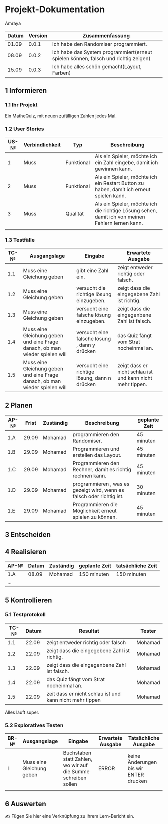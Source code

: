 # Projekt-Dokumentation

Amraya

| Datum | Version | Zusammenfassung                                              |
| ----- | ------- | ------------------------------------------------------------ |
| 01.09 | 0.0.1   | Ich habe den Randomiser programmiert.                        |
| 08.09 | 0.0.2   | Ich habe das System programmiert(erneut spielen können, falsch und richtig zeigen)|
| 15.09 | 0.0.3   | Ich habe alles schön gemacht(Layout, Farben)       |

## 1 Informieren

### 1.1 Ihr Projekt

Ein MatheQuiz, mit neuen zufälligen Zahlen jedes Mal.

### 1.2 User Stories

| US-№ | Verbindlichkeit | Typ  | Beschreibung                       |
| ---- | --------------- | ---- | ---------------------------------- |
| 1 | Muss      |Funktional| Als ein Spieler, möchte ich ein Zahl eingebe, damit ich gewinnen kann.|
|2  | Muss      |Funktional|Als ein Spieler, möchte ich ein Restart Button zu haben, damit ich erneut spielen kann. |
|3  |Muss     |Qualität| Als ein Spieler, möchte ich die richtige Lösung sehen, damit ich von meinen Fehlern lernen kann.| 
|   |            |           |      |                                    |

### 1.3 Testfälle

| TC-№ | Ausgangslage | Eingabe | Erwartete Ausgabe |
| ---- | ------------ | ------- | ----------------- |
| 1.1  | Muss eine Gleichung geben | gibt eine Zahl ein.| zeigt entweder richtig oder falsch. |
| 1.2  | Muss eine Gleichung geben | versucht die richtige lösung einzugeben.| zeigt dass die eingegebene Zahl ist richtig. |
| 1.3  |  Muss eine Gleichung geben  | versucht eine falsche lösung einzugeben.|zeigt dass die eingegenbene Zahl ist falsch. |
| 1.4  | Muss eine Gleichung geben und eine Frage danach, ob man wieder spielen will  | versucht eine falsche lösung , dann y drücken | das Quiz fängt vom Strat nocheinmal an.|
| 1.5 | Muss eine Gleichung geben und eine Frage danach, ob man wieder spielen will | versucht eine richtige lösung, dann n drücken | zeigt dass er nicht schlau ist und kann nicht mehr tippen.|


## 2 Planen

| AP-№ | Frist | Zuständig | Beschreibung | geplante Zeit |
| ---- | ----- | --------- | ------------ | ------------- |
| 1.A  | 29.09 |Mohamad| programmieren den Randomiser. | 45 minuten  |
| 1.B | 29.09 | Mohamad | Programmieren und erstellen das Layout.    | 45 minuten  |
| 1.C | 29.09 |Mohamad  | Programmieren den Rechner, damit es richtig rechnen kann.| 45 minuten  |
| 1.D | 29.09 | Mohamad | programmieren , was es gezeigt wird, wenn es falsch oder richtig ist. | 30 minuten |      
| 1.E|  29.09 | Mohamad |Programmieren die Möglichkeit erneut spielen zu können. | 45 minuten |


## 3 Entscheiden

## 4 Realisieren

| AP-№ | Datum | Zuständig | geplante Zeit | tatsächliche Zeit |
| ---- | ----- | --------- | ------------- | ----------------- |
| 1.A  | 08.09  |Mohamad  | 150 minuten   |  150 minuten       |
| ...  |       |           |               |                   |

## 5 Kontrollieren

### 5.1 Testprotokoll

| TC-№ | Datum | Resultat | Tester |
| ---- | ----- | -------- | ------ |
| 1.1  | 22.09    |  zeigt entweder richtig oder falsch          |Mohamad         |
| 1.2   |  22.09   |  zeigt dass die eingegebene Zahl ist richtig.       |Mohamad 
| 1.3  |  22.09   |      zeigt dass die eingegenbene Zahl ist falsch.     |     Mohamad      |
| 1.4  |  22.09   | das Quiz fängt vom Strat nocheinmal an.      |              Mohamad  |
| 1.5  |  22.09   |  zeit dass er nicht schlau ist und kann nicht mehr tippen        |           Mohamad  |

Alles läuft super.

### 5.2 Exploratives Testen

| BR-№ | Ausgangslage | Eingabe | Erwartete Ausgabe | Tatsächliche Ausgabe |
| ---- | ------------ | ------- | ----------------- | -------------------- |
| I    | Muss eine Gleichung geben| Buchstaben statt Zahlen, wo wir auf die Summe schreiben sollen | ERROR |  keine Änderungen bis wir ENTER drucken |
|   |              |         |                   |                      |

## 6 Auswerten

✍️ Fügen Sie hier eine Verknüpfung zu Ihrem Lern-Bericht ein.

